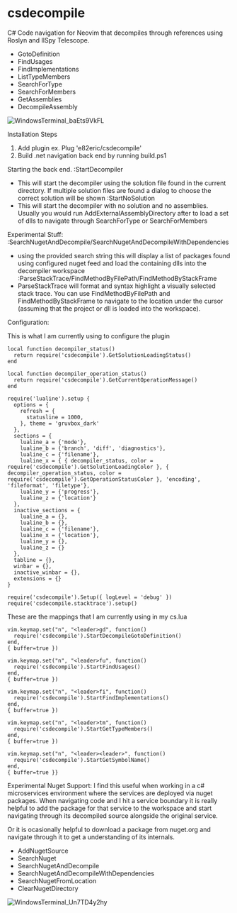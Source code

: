 # csdecompile
C# Code navigation for Neovim that decompiles through references using Roslyn and IlSpy Telescope.

- GotoDefinition
- FindUsages
- FindImplementations
- ListTypeMembers
- SearchForType
- SearchForMembers
- GetAssemblies
- DecompileAssembly

![WindowsTerminal_baEts9VkFL](https://github.com/e82eric/csdecompile/assets/811029/1cd89e48-ba26-42ca-863f-07b8abc27010)

Installation Steps
1. Add plugin ex. Plug 'e82eric/csdecompile'
2. Build .net navigation back end by running build.ps1

Starting the back end.
:StartDecompiler
- This will start the decompiler using the solution file found in the current directory.  If multiple solution files are found a dialog to choose the correct solution will be shown
:StartNoSolution
- This will start the decompiler with no solution and no assemblies.  Usually you would run AddExternalAssemblyDirectory after to load a set of dlls to navigate through SearchForType or SearchForMembers

Experimental Stuff:
:SearchNugetAndDecompile/SearchNugetAndDecompileWithDependencies
- using the provided search string this will display a list of packages found using configured nuget feed and load the containing dlls into the decompiler workspace
:ParseStackTrace/FindMethodByFilePath/FindMethodByStackFrame
- ParseStackTrace will format and syntax highlight a visually selected stack trace.  You can use FindMethodByFilePath and FindMethodByStackFrame to navigate to the location under the cursor (assuming that the project or dll is loaded into the workspace).

Configuration:

This is what I am currently using to configure the plugin
```
local function decompiler_status()
  return require('csdecompile').GetSolutionLoadingStatus()
end

local function decompiler_operation_status()
  return require('csdecompile').GetCurrentOperationMessage()
end

require('lualine').setup {
  options = {
    refresh = {
      statusline = 1000,
    }, theme = 'gruvbox_dark'
  },
  sections = {
    lualine_a = {'mode'},
    lualine_b = {'branch', 'diff', 'diagnostics'},
    lualine_c = {'filename'},
    lualine_x = { { decompiler_status, color = require('csdecompile').GetSolutionLoadingColor }, { decompiler_operation_status, color = require('csdecompile').GetOperationStatusColor }, 'encoding', 'fileformat', 'filetype'},
    lualine_y = {'progress'},
    lualine_z = {'location'}
  },
  inactive_sections = {
    lualine_a = {},
    lualine_b = {},
    lualine_c = {'filename'},
    lualine_x = {'location'},
    lualine_y = {},
    lualine_z = {}
  },
  tabline = {},
  winbar = {},
  inactive_winbar = {},
  extensions = {}
}

require('csdecompile').Setup({ logLevel = 'debug' })
require('csdecompile.stacktrace').setup()
```
These are the mappings that I am currently using in my cs.lua
```
vim.keymap.set("n", "<leader>gd", function()
  require('csdecompile').StartDecompileGotoDefinition()
end,
{ buffer=true })

vim.keymap.set("n", "<leader>fu", function()
  require('csdecompile').StartFindUsages()
end,
{ buffer=true })

vim.keymap.set("n", "<leader>fi", function()
  require('csdecompile').StartFindImplementations()
end,
{ buffer=true })

vim.keymap.set("n", "<leader>tm", function()
  require('csdecompile').StartGetTypeMembers()
end,
{ buffer=true })

vim.keymap.set("n", "<leader><leader>", function()
  require('csdecompile').StartGetSymbolName()
end,
{ buffer=true }}
```
Experimental Nuget Support:
I find this useful when working in a c# microservices environment where the services are deployed via nuget packages.  When navigating code and I hit a service boundary it is really helpful to add the package for that service to the workspace and start navigating through its decompiled source alongside the original service.

Or it is ocasionally helpful to download a package from nuget.org and navigate through it to get a understanding of its internals.
- AddNugetSource
- SearchNuget
- SearchNugetAndDecompile
- SearchNugetAndDecompileWithDependencies
- SearchNugetFromLocation
- ClearNugetDirectory

![WindowsTerminal_Un7TD4y2hy](https://github.com/e82eric/csdecompile/assets/811029/20790a4a-fb94-4ff7-af3b-22cc2a746a71)

